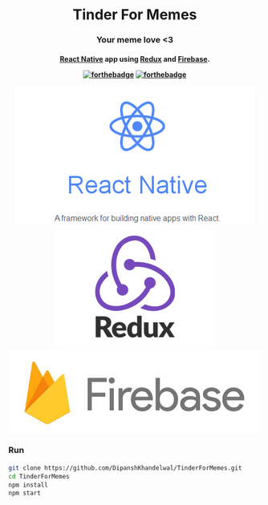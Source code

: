 <h1 align="center">Tinder For Memes</h1>
<h3 align="center">Your meme love <3 </h3>
<h4 align="center"><a href="https://github.com/react-community/create-react-native-app">React Native</a> app using <a href="https://redux.js.org/">Redux</a> and <a href="https://firebase.google.com">Firebase</a>.

[![forthebadge](http://forthebadge.com/images/badges/built-with-love.svg)](http://forthebadge.com)
[![forthebadge](http://forthebadge.com/images/badges/uses-js.svg)](http://forthebadge.com)

<p align="center">
  <img src="/src/images/ReactNative.png"/>
  <img src="/src/images/Redux.png"/>
  <img src="/src/images/Firebase.png"/>
</p>

### Run
``` bash
git clone https://github.com/DipanshKhandelwal/TinderForMemes.git
cd TinderForMemes
npm install
npm start
